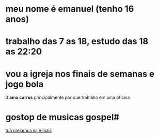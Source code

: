 # meu nome é **emanuel** (tenho 16 anos) 
# trabalho das 7 as 18, estudo das 18 as 22:20
# vou a **igreja** nos finais de semanas e jogo bola 
3 **amo carros** principalmente por que trablaho em uma oficina 
# gostop de musicas gospel#
[tua presenca vale mais](https://youtu.be/9PdQkZAf7GE?si=p6jkuJBocLiduxdB)
